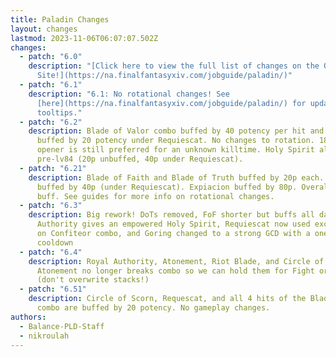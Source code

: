 ```yaml
---
title: Paladin Changes
layout: changes
lastmod: 2023-11-06T06:07:07.502Z
changes:
  - patch: "6.0"
    description: "[Click here to view the full list of changes on the Official
      Site!](https://na.finalfantasyxiv.com/jobguide/paladin/)"
  - patch: "6.1"
    description: "6.1: No rotational changes! See
      [here](https://na.finalfantasyxiv.com/jobguide/paladin/) for updated
      tooltips."
  - patch: "6.2"
    description: Blade of Valor combo buffed by 40 potency per hit and Holy Spirit
      buffed by 20 potency under Requiescat. No changes to rotation. 18s prepull
      opener is still preferred for an unknown killtime. Holy Spirit also buffed
      pre-lv84 (20p unbuffed, 40p under Requiescat).
  - patch: "6.21"
    description: Blade of Faith and Blade of Truth buffed by 20p each. Holy Spirit
      buffed by 40p (under Requiescat). Expiacion buffed by 80p. Overall a ~2.7%
      buff. See guides for more info on rotational changes.
  - patch: "6.3"
    description: Big rework! DoTs removed, FoF shorter but buffs all damage, Royal
      Authority gives an empowered Holy Spirit, Requiescat now used exclusively
      on Confiteor combo, and Goring changed to a strong GCD with a one minute
      cooldown
  - patch: "6.4"
    description: Royal Authority, Atonement, Riot Blade, and Circle of Scorn buffed.
      Atonement no longer breaks combo so we can hold them for Fight or Flight
      (don't overwrite stacks!)
  - patch: "6.51"
    description: Circle of Scorn, Requescat, and all 4 hits of the Blade of Valor
      combo are buffed by 20 potency. No gameplay changes.
authors:
  - Balance-PLD-Staff
  - nikroulah
---
```

